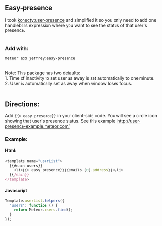 ## Easy-presence
I took [konecty:user-presence](https://github.com/Konecty/meteor-user-presence) and simplified it so you only need to add one handlebars expression where you want to see the status of that user's presence. <br><br>
### Add with: 
```
meteor add jeffrey:easy-presence
```
<br>
Note: This package has two defaults:<br>
1. Time of inactivity to set user as away is set automatically to one minute. <br>
2. User is automatically set as away when window loses focus.
<br><br>

## Directions:
Add 
```{{> easy_presence}}``` in your client-side code. You will see a circle icon showing that user's presence status. See this example: http://user-presence-example.meteor.com/

### Example: 
#### Html:
```javascript
<template name="userList">
  {{#each users}}
    <li>{{> easy_presence}}{{emails.[0].address}}</li>
  {{/each}}
</template>
```

#### Javascript
```javascript
Template.userList.helpers({
  'users': function () {
    return Meteor.users.find();
  }
});
```

